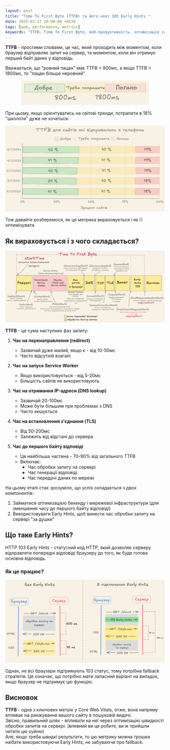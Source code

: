 ```yaml
---
layout: post
title: "Time To First Byte (TTFB) та його кент 103 Early Hints "
date: 2025-03-27 20:00:00 +0530
tags: [web, performance, metrics]
keywords: "TTFB, Time To First Byte, веб-продуктивність, оптимізація сайту, Early Hints, Core Web Vitals"
---
```


**TTFB** - простими словами, це час, який проходить між моментом, коли браузер відправляє запит на сервер, та моментом, коли він отримує перший байт даних у відповідь.

Вважається, що "ровний пацан" має TTFB < 800мс, а якщо TTFB > 1800мс, то "пацан більше неровний".

<div style="text-align: center;">
    <img src="/assets/images/ttfb/ttfb-good-bad.png" alt="TTFB Good vs Bad">
</div>

При цьому, якщо орієнтуватись на світові тренди, потрапити в 18% "школоти" дуже не хочеться:

![TTFB Trends](/assets/images/ttfb/ttfb-trend.png)

Тож давайте розберемося, як ця метрика вираховується і як її оптимізувати.

## Як вираховується і з чого складається?

![TTFB Schema](/assets/images/ttfb/ttfb-schema.png)


**TTFB** - це сума наступних фаз запиту:

1. **Час на перенаправлення (redirect)**
   - Зазвичай дуже малий, якщо є - від 10-50мс
   - Часто відсутній взагалі

2. **Час на запуск Service Worker**
   - Якщо використовується - від 5-20мс
   - Більшість сайтів не використовують

3. **Час на отримання IP-адреси (DNS lookup)**
   - Зазвичай 20-100мс
   - Може бути більшим при проблемах з DNS
   - Часто кешується

4. **Час на встановлення з'єднання (TLS)**
   - Від 50-200мс
   - Залежить від відстані до сервера

5. **Час до першого байту відповіді**
   - Це найбільша частина - 70-90% від загального TTFB
   - Включає:
     - Час обробки запиту на сервері
     - Час генерації відповіді
     - Час передачі даних по мережі

На цьому етапі стає зрозуміло, що успіх складається з двох компонентів:
1. Займатися оптимізацією бекенду і мережевої інфраструктури (для зменшення часу до першого байту відповіді)
2. Використовувати Early Hints, щоб винести час обробки запиту на сервері "за душки"

## Що таке Early Hints?

HTTP 103 Early Hints - статусний код HTTP, який дозволяє серверу відправляти попередні відповіді браузеру до того, як буде готова основна відповідь.

### Як це працює?
![Early hints](/assets/images/ttfb/compare-early-hints.png)

Однак, не всі браузери підтримують 103 статус, тому потрібна fallback стратегія. Це означає, що потрібно мати запасний варіант на випадок, якщо браузер не підтримує цю функцію.

## Висновок
**TTFB**  - одна з ключових метрік у Core Web Vitals, отже, вона напряму впливає на ранжування вашого сайту в пошуковій видачі.<br>
Звісно, правильний шлях - впливати на неї через оптимізацію швидкості обробки запитів на сервері. (впевний ви це робите, ви ж прийшли читати цю хуйню)<br>
Але, якщо треба швидкі результати, то цю метрику можна трошки наїбати використовуючи Early Hints, не забуваючи про fallback.

